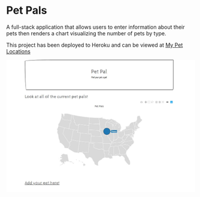 # Pet Pals
A full-stack application that allows users to enter information about their pets then renders a chart visualizing the number of pets by type. 

This project has been deployed to Heroku and can be viewed at [My Pet Locations](http://mypetlocation.herokuapp.com/ "My Pet Locations")

<img src="capture.JPG">
